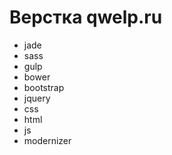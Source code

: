 # Верстка qwelp.ru

* jade
* sass
* gulp
* bower
* bootstrap
* jquery
* css
* html
* js
* modernizer